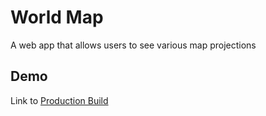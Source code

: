 # World Map

A web app that allows users to see various map projections

## Demo
Link to <a href="https://bstefansen.github.io/worldmap/">Production Build</a>